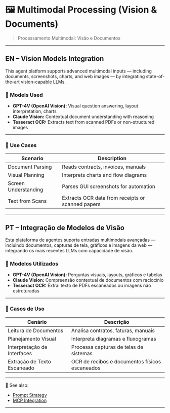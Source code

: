 # 🖼️ Multimodal Processing (Vision & Documents)  
> Processamento Multimodal: Visão e Documentos

---

## EN – Vision Models Integration

This agent platform supports advanced multimodal inputs — including documents, screenshots, charts, and web images — by integrating state-of-the-art vision-capable LLMs.

### 🎯 Models Used

- **GPT-4V (OpenAI Vision):** Visual question answering, layout interpretation, charts  
- **Claude Vision:** Contextual document understanding with reasoning  
- **Tesseract OCR:** Extracts text from scanned PDFs or non-structured images

---

### 🧠 Use Cases

| Scenario                       | Description                                             |
|--------------------------------|---------------------------------------------------------|
| Document Parsing               | Reads contracts, invoices, manuals                      |
| Visual Planning                | Interprets charts and flow diagrams                     |
| Screen Understanding           | Parses GUI screenshots for automation                   |
| Text from Scans                | Extracts OCR data from receipts or scanned papers       |

---

## PT – Integração de Modelos de Visão

Esta plataforma de agentes suporta entradas multimodais avançadas — incluindo documentos, capturas de tela, gráficos e imagens da web — integrando os mais recentes LLMs com capacidade de visão.

### 🎯 Modelos Utilizados

- **GPT-4V (OpenAI Vision):** Perguntas visuais, layouts, gráficos e tabelas  
- **Claude Vision:** Compreensão contextual de documentos com raciocínio  
- **Tesseract OCR:** Extrai texto de PDFs escaneados ou imagens não estruturadas

---

### 🧠 Casos de Uso

| Cenário                        | Descrição                                               |
|--------------------------------|----------------------------------------------------------|
| Leitura de Documentos          | Analisa contratos, faturas, manuais                     |
| Planejamento Visual            | Interpreta diagramas e fluxogramas                      |
| Interpretação de Interfaces    | Processa capturas de telas de sistemas                  |
| Extração de Texto Escaneado    | OCR de recibos e documentos físicos escaneados         |

---

📂 See also:  
- [Prompt Strategy](prompts-strategy.md)  
- [MCP Integration](mcp-protocol.md)

---
